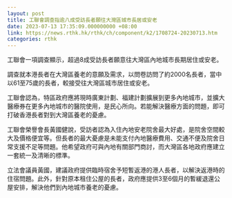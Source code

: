 ```yaml
---
layout: post
title: 工聯會調查指逾八成受訪長者願往大灣區城市長居或安老
date: 2023-07-13 17:35:09.000000000 +08:00
link: https://news.rthk.hk/rthk/ch/component/k2/1708724-20230713.htm
categories: rthk
---
```


工聯會一項調查顯示，超過8成受訪長者願意往大灣區內地城市長期居住或安老。

調查就本港長者在大灣區養老的意願及需求，以問卷訪問了約2000名長者，當中以61至75歲的長者，較接受往大灣區城市居住或安老。

工聯會認為，特區政府應將現時廣東計劃、福建計劃擴展到更多內地城市，並擴大醫療券在更多內地城市的醫院使用，是民心所向。若能解決醫療方面的問題，即可打破香港長者對到大灣區養老的憂慮。

工聯會榮譽會長黃國健說，受訪者認為入住內地安老院舍最大好處，是院舍空間較大及價格便宜等。但長者的最大憂慮是未能支付內地醫療費用、交通不便及院舍日常支援不足等問題。他希望政府可與內地有關部門商討，而大灣區各地政府應建立一套統一及清晰的標準。

立法會議員黃國，建議政府提供臨時宿舍予短暫返港的港人長者，以解決返港時的住宿問題。此外，針對原本租住公屋的長者，政府應提供3至6個月的暫緩退還公屋安排，解決他們到內地城市養老的憂慮。
